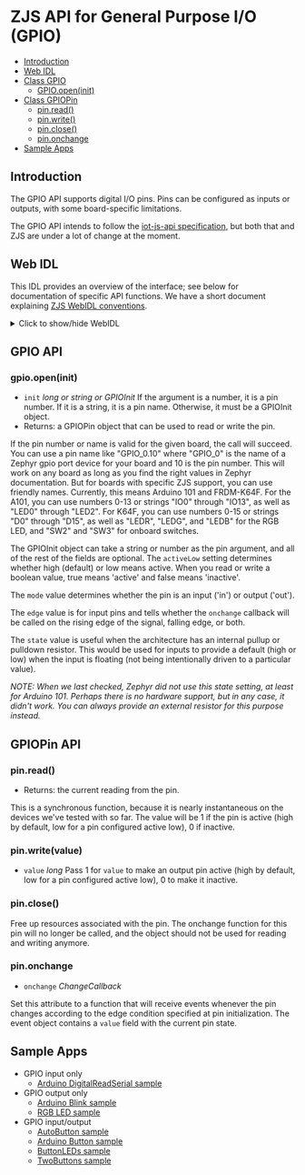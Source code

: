 ZJS API for General Purpose I/O (GPIO)
======================================

* [Introduction](#introduction)
* [Web IDL](#web-idl)
* [Class GPIO](#gpio-api)
  * [GPIO.open(init)](#gpioopeninit)
* [Class GPIOPin](#gpiopin-api)
  * [pin.read()](#pinread)
  * [pin.write()](#pinwritevalue)
  * [pin.close()](#pinclose)
  * [pin.onchange](#pinonchange)
* [Sample Apps](#sample-apps)

Introduction
------------
The GPIO API supports digital I/O pins. Pins can be configured as inputs or
outputs, with some board-specific limitations.

The GPIO API intends to follow the [iot-js-api specification](https://github.com/intel/iot-js-api/tree/master/board/gpio.md),
but both that and ZJS are under a lot of change at the moment.

Web IDL
-------
This IDL provides an overview of the interface; see below for documentation of
specific API functions.  We have a short document explaining [ZJS WebIDL conventions](Notes_on_WebIDL.md).

<details>
<summary> Click to show/hide WebIDL</summary>
<pre>
// require returns a GPIO object
// var gpio = require('gpio');
[ReturnFromRequire]
interface GPIO {
    GPIOPin open( (long or string or GPIOInit) init);
};<p>
dictionary GPIOInit {
    (long or string) pin;
    boolean activeLow = false;
    GPIOMode  mode =  "out";
    GPIOEdge  edge =  "none";
    GPIOState state = "none";
};<p>interface GPIOPin {
    long read();
    void write(long value);
    void close();
    attribute ChangeCallback onchange;
};<p>callback ChangeCallback = void (GPIOEvent event);<p>dictionary GPIOEvent {
    long value;
};<p>
enum GPIOMode  { "out", "in" };
enum GPIOEdge  { "none", "rising", "falling", "any" };
enum GPIOState { "none", "up", "down" };</pre>
</details>

GPIO API
--------
### gpio.open(init)
* `init` *long or string or GPIOInit* If the argument is a number, it is a pin number. If it is a
string, it is a pin name. Otherwise, it must be a GPIOInit object.
* Returns: a GPIOPin object that can be used to read or write the pin.

If the pin number or name is valid for the given board, the call will succeed.
You can use a pin name like "GPIO_0.10" where "GPIO_0" is the name of a Zephyr
gpio port device for your board and 10 is the pin number. This will work on any
board as long as you find the right values in Zephyr documentation. But for
boards with specific ZJS support, you can use friendly names. Currently, this
means Arduino 101 and FRDM-K64F. For the A101, you can use numbers 0-13 or
strings "IO0" through "IO13", as well as "LED0" through "LED2". For K64F, you
can use numbers 0-15 or strings "D0" through "D15", as well as "LEDR", "LEDG",
and "LEDB" for the RGB LED, and "SW2" and "SW3" for onboard switches.

The GPIOInit object can take a string or number as the pin argument,
and all of the rest of the fields are optional. The `activeLow`
setting determines whether high (default) or low means active. When
you read or write a boolean value, true means 'active' and false means
'inactive'.

The `mode` value determines whether the pin is an input ('in') or output
('out').

The `edge` value is for input pins and tells whether the `onchange` callback
will be called on the rising edge of the signal, falling edge, or both.

The `state` value is useful when the architecture has an internal
pullup or pulldown resistor. This would be used for inputs to provide
a default (high or low) when the input is floating (not being
intentionally driven to a particular value).

*NOTE: When we last checked, Zephyr did not use this state setting, at least for
Arduino 101. Perhaps there is no hardware support, but in any case, it didn't
work. You can always provide an external resistor for this purpose instead.*

GPIOPin API
-----------
### pin.read()
* Returns: the current reading from the pin.

This is a synchronous function, because it is nearly
instantaneous on the devices we've tested with so far. The value will
be 1 if the pin is active (high by default, low for a pin configured
active low), 0 if inactive.

### pin.write(value)
* `value` *long*  Pass 1 for `value` to make an output pin active
(high by default, low for a pin configured active low), 0 to make it inactive.

### pin.close()

Free up resources associated with the pin. The onchange function for this pin
will no longer be called, and the object should not be used for reading and
writing anymore.

### pin.onchange

* `onchange` *ChangeCallback*

Set this attribute to a function that will receive events whenever the pin
changes according to the edge condition specified at pin initialization. The
event object contains a `value` field with the current pin state.

Sample Apps
-----------
* GPIO input only
  * [Arduino DigitalReadSerial sample](../samples/arduino/basics/DigitalReadSerial.js)
* GPIO output only
  * [Arduino Blink sample](../samples/arduino/basics/Blink.js)
  * [RGB LED sample](../samples/RGB.js)
* GPIO input/output
  * [AutoButton sample](../samples/AutoButton.js)
  * [Arduino Button sample](../samples/arduino/digital/Button.js)
  * [ButtonLEDs sample](../samples/ButtonLEDs.js)
  * [TwoButtons sample](../samples/TwoButtons.js)
